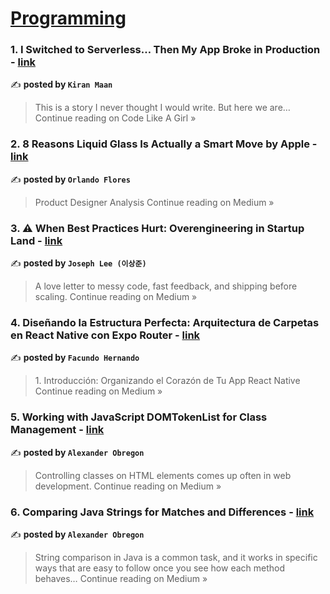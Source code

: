 
<h1><a href=https://medium.com/tag/programming/recommended target="_blank" rel="noopener noreferrer">Programming</a></h1>
<h3>1. I Switched to Serverless… Then My App Broke in Production - <a href="https://code.likeagirl.io/i-switched-to-serverless-then-my-app-broke-in-production-98c2fc77bdcb?source=rss------programming-5" target="_blank" rel="noopener noreferrer">link</a></h3>

✍️ **posted by `Kiran Maan`**

<blockquote>This is a story I never thought I would write. But here we are…
Continue reading on Code Like A Girl »</blockquote>

<h3>2. 8 Reasons Liquid Glass Is Actually a Smart Move by Apple - <a href="https://medium.com/@o.flores/8-reasons-liquid-glass-is-actually-a-smart-move-by-apple-a3266e3367b3?source=rss------programming-5" target="_blank" rel="noopener noreferrer">link</a></h3>

✍️ **posted by `Orlando Flores`**

<blockquote>Product Designer Analysis 
Continue reading on Medium »</blockquote>

<h3>3. ⚠️ When Best Practices Hurt: Overengineering in Startup Land - <a href="https://medium.com/@illumeweb/%EF%B8%8F-when-best-practices-hurt-overengineering-in-startup-land-64cec3670f61?source=rss------programming-5" target="_blank" rel="noopener noreferrer">link</a></h3>

✍️ **posted by `Joseph Lee (이상준)`**

<blockquote>A love letter to messy code, fast feedback, and shipping before scaling.
Continue reading on Medium »</blockquote>

<h3>4. Diseñando la Estructura Perfecta: Arquitectura de Carpetas en React Native con Expo Router - <a href="https://medium.com/@faisher00/dise%C3%B1ando-la-estructura-perfecta-arquitectura-de-carpetas-en-react-native-con-expo-router-c161e99c65c2?source=rss------programming-5" target="_blank" rel="noopener noreferrer">link</a></h3>

✍️ **posted by `Facundo Hernando`**

<blockquote>1. Introducción: Organizando el Corazón de Tu App React Native
Continue reading on Medium »</blockquote>

<h3>5. Working with JavaScript DOMTokenList for Class Management - <a href="https://medium.com/@AlexanderObregon/working-with-javascript-domtokenlist-for-class-management-260177af3203?source=rss------programming-5" target="_blank" rel="noopener noreferrer">link</a></h3>

✍️ **posted by `Alexander Obregon`**

<blockquote>Controlling classes on HTML elements comes up often in web development.
Continue reading on Medium »</blockquote>

<h3>6. Comparing Java Strings for Matches and Differences - <a href="https://medium.com/@AlexanderObregon/comparing-java-strings-for-matches-and-differences-83b1969d72ff?source=rss------programming-5" target="_blank" rel="noopener noreferrer">link</a></h3>

✍️ **posted by `Alexander Obregon`**

<blockquote>String comparison in Java is a common task, and it works in specific ways that are easy to follow once you see how each method behaves…
Continue reading on Medium »</blockquote>

